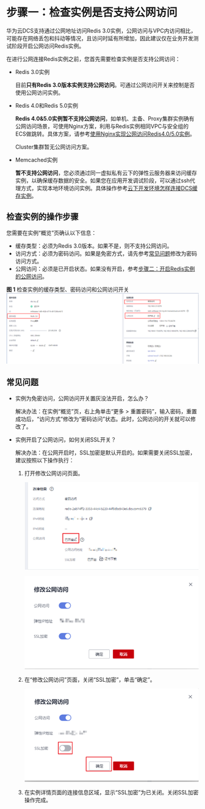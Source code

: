 # 步骤一：检查实例是否支持公网访问<a name="dcs-ug-0513001"></a>

华为云DCS支持通过公网地址访问Redis 3.0实例，公网访问与VPC内访问相比，可能存在网络丢包和抖动等情况，且访问时延有所增加，因此建议仅在业务开发测试阶段开启公网访问Redis实例。

在进行公网连接Redis实例之前，您首先需要检查实例是否支持公网访问：

-   Redis 3.0实例

    目前**只有Redis 3.0版本实例支持公网访问**。可通过公网访问开关来控制是否使用公网访问实例。

-   Redis 4.0和Redis 5.0实例

    **Redis 4.0&5.0实例暂不支持公网访问**，如单机、主备、Proxy集群实例确有公网访问场景，可使用Nginx方案，利用与Redis实例相同VPC与安全组的ECS做跳转。具体方案，请参考[使用Nginx实现公网访问Redis4.0/5.0实例](https://support.huaweicloud.com/bestpractice-dcs/dcs-bp-0514001.html)。

    Cluster集群暂无公网访问方案。

-   Memcached实例

    **暂不支持公网访问**，您必须通过同一虚拟私有云下的弹性云服务器来访问缓存实例，以确保缓存数据的安全。如果您在应用开发调试阶段，可以通过ssh代理方式，实现本地环境访问实例。具体操作参考[云下开发环境怎样连接DCS缓存实例](https://bbs.huaweicloud.com/forum/thread-1470-1-1.html)。


## 检查实例的操作步骤<a name="section16888140154"></a>

您需要在实例“概览”页确认以下信息：

-   缓存类型：必须为Redis 3.0版本。如果不是，则不支持公网访问。
-   访问方式：必须为密码访问。如果是免密方式，请先参考[常见问题](#section1869973213305)修改为密码访问方式。
-   公网访问：必须是已开启状态。如果没有开启，参考[步骤二：开启Redis实例的公网访问](步骤二-开启Redis实例的公网访问.md)。

**图 1**  检查实例的缓存类型、密码访问和公网访问开关<a name="fig919864314228"></a>  
![](figures/检查实例的缓存类型-密码访问和公网访问开关.png "检查实例的缓存类型-密码访问和公网访问开关")

## 常见问题<a name="section1869973213305"></a>

-   实例为免密访问，公网访问开关置灰没法开启，怎么办？

    解决办法：在实例“概览”页，右上角单击“更多 \> 重置密码”，输入密码，重置成功后，“访问方式”修改为“密码访问”状态。此时，公网访问的开关就可以修改了。

-   实例开启了公网访问，如何关闭SSL开关？

    解决办法：在公网开启时，SSL加密是默认开启的。如果需要关闭SSL加密，建议按照以下操作执行：

    1.  打开修改公网访问页面。

        ![](figures/1.png)

        ![](figures/2.png)

    2.  在“修改公网访问”页面，关闭“SSL加密”，单击“确定”。

        ![](figures/3.png)

    3.  在实例详情页面的连接信息区域，显示“SSL加密”为已关闭。关闭SSL加密操作完成。


